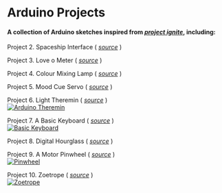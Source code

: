 # Arduino Projects

#### A collection of Arduino sketches inspired from [_project ignite_](https://projectignite.autodesk.com), including:

Project 2. Spaceship Interface ( [_source_](https://github.com/CodeMuz/arduino-projects/tree/master/Project_2_Spaceship_Interface) )  

Project 3. Love o Meter ( [_source_](https://github.com/CodeMuz/arduino-projects/tree/master/Project_3_Love_o_meter_(Temperature%20Sensor)) )    

Project 4. Colour Mixing Lamp ( [_source_](https://github.com/CodeMuz/arduino-projects/tree/master/Project_4_Color_Mixing_Lamp_(Photoresistor_rgbLED)) )  

Project 5. Mood Cue Servo ( [_source_](https://github.com/CodeMuz/arduino-projects/tree/master/Project_5_Mood_Cue_(Servo)) )  

Project 6. Light Theremin ( [_source_](https://github.com/CodeMuz/arduino-projects/tree/master/Project_6_Light_Theremin_(Piezo)) )  
[![Arduino Theremin](https://img.youtube.com/vi/jQWB6NeMSFU/0.jpg)](https://www.youtube.com/watch?v=jQWB6NeMSFU)  

Project 7. A Basic Keyboard ( [_source_](https://github.com/CodeMuz/arduino-projects/tree/master/Project_7_Keyboard_Instrument/sketch_jun21a) )  
[![Basic Keyboard](https://img.youtube.com/vi/1vNOPVI5hh4/0.jpg)](https://www.youtube.com/watch?v=1vNOPVI5hh4)  

Project 8. Digital Hourglass ( [_source_](https://github.com/CodeMuz/arduino-projects/tree/master/Project_8_Digital_Hourglass/sketch_jun30a)  )

Project 9. A Motor Pinwheel ( [_source_](https://github.com/CodeMuz/arduino-projects/tree/master/Project_9_Motorized_Pinwheel/sketch_jun30b) )  
[![Pinwheel](https://img.youtube.com/vi/oZZ59lauBoI/0.jpg)](https://www.youtube.com/watch?v=oZZ59lauBoI)  

Project 10. Zoetrope ( [_source_](https://github.com/CodeMuz/arduino-projects/tree/master/Project_10_Zoetrope/sketch_jul08a) )  
[![Zoetrope](https://img.youtube.com/vi/hkA8dDYaktY/0.jpg)](https://www.youtube.com/watch?v=hkA8dDYaktY)  

